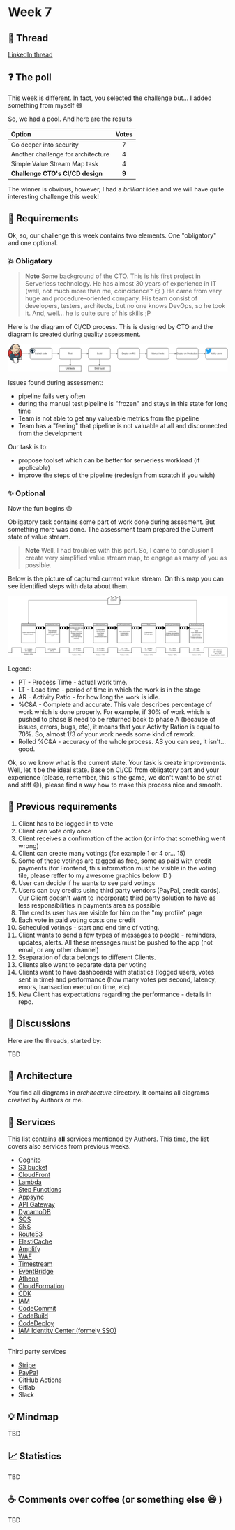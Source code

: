 # Week 7

## :link: Thread

[LinkedIn thread](TBD)

## :question: The poll

This week is different. In fact, you selected the challenge but... I added something from myself :smile:

So, we had a pool. And here are the results

| Option | Votes |
|:-------|:-----:|
| Go deeper into security | 7 |
| Another challenge for architecture | 4 |
| Simple Value Stream Map task | 4 |
| **Challenge CTO's CI/CD design** | **9** |

The winner is obvious, however, I had a *brilliant* idea and we will have quite interesting challenge this week!

## :page_with_curl: Requirements

Ok, so, our challenge this week contains two elements. One "obligatory" and one optional.

### :boom: Obligatory

> **Note**
> Some background of the CTO. This is his first project in Serverless technology. He has almost 30 years of experience in IT (well, not much more than me, coincidence? :smirk: ) He came from very huge and procedure-oriented company. His team consist of developers, testers, architects, but no one knows DevOps, so he took it. And, well... he is quite sure of his skills ;P

Here is the diagram of CI/CD process. This is designed by CTO and the diagram is created during quality assessment.

![CI/CD diagram](assets/pipeline.png)

Issues found during assessment:

* pipeline fails very often
* during the manual test pipeline is "frozen" and stays in this state for long time
* Team is not able to get any valueable metrics from the pipeline
* Team has a "feeling" that pipeline is not valuable at all and disconnected from the development

Our task is to:

* propose toolset which can be better for serverless workload (if applicable)
* improve the steps of the pipeline (redesign from scratch if you wish)

### :sparkles: Optional

Now the fun begins :smile:

Obligatory task contains some part of work done during assesment. But something more was done. The assessment team prepared the Current state of value stream.

> **Note**
> Well, I had troubles with this part. So, I came to conclusion I create very simplified value stream map, to engage as many of you as possible.

Below is the picture of captured current value stream. On this map you can see identified steps with data about them.

![Value stream map](assets/minivaluemap.png)

Legend:

* PT - Process Time - actual work time.
* LT - Lead time - period of time in which the work is in the stage
* AR - Activity Ratio - for how long the work is idle.
* %C&A - Complete and accurate. This vale describes percentage of work which is done properly. For example, if 30% of work which is pushed to phase B need to be returned back to phase A (because of issues, errors, bugs, etc), it means that your Activity Ration is equal to 70%. So, almost 1/3 of your work needs some kind of rework.
* Rolled %C&A - accuracy of the whole process. AS you can see, it isn't... good.

Ok, so we know what is the current state. Your task is create improvements. Well, let it be the ideal state. Base on CI/CD from obligatory part and your experience (please, remember, this is the game, we don't want to be strict and stiff :smile:), please find a way how to make this process nice and smooth.

## :bookmark_tabs: Previous requirements

1. Client has to be logged in to vote
2. Client can vote only once
3. Client receives a confirmation of the action (or info that something went wrong)
4. Client can create many votings (for example 1 or 4 or... 15)
5. Some of these votings are tagged as free, some as paid with credit payments (for Frontend, this information must be visible in the voting tile, please reffer to my awesome graphics below :D )
6. User can decide if he wants to see paid votings
7. Users can buy credits using third party vendors (PayPal, credit cards). Our Client doesn't want to incorporate third party solution to have as less responsibilities in payments area as possible
8. The credits user has are visible for him on the "my profile" page
9. Each vote in paid voting costs one credit
10. Scheduled votings - start and end time of voting.
11. Client wants to send a few types of messages to people - reminders, updates, alerts. All these messages must be pushed to the app (not email, or any other channel)
12. Sseparation of data belongs to different Clients.
13. Clients also want to separate data per voting
14. Clients want to have dashboards with statistics (logged users, votes sent in time) and performance (how many votes per second, latency, errors, transaction execution time, etc)
15. New Client has expectations regarding the performance - details in repo.

## :thought_balloon: Discussions

Here are the threads, started by:

TBD

## :triangular_ruler: Architecture

You find all diagrams in *architecture* directory. It contains all diagrams created by Authors or me.

## :hammer: Services

This list contains **all** services mentioned by Authors. This time, the list covers also services from previous weeks.

* [Cognito](https://aws.amazon.com/cognito/)
* [S3 bucket](https://aws.amazon.com/s3/)
* [CloudFront](https://aws.amazon.com/cloudfront/)
* [Lambda](https://aws.amazon.com/lambda/)
* [Step Functions](https://aws.amazon.com/step-functions/)
* [Appsync](https://aws.amazon.com/appsync/)
* [API Gateway](https://aws.amazon.com/api-gateway/)
* [DynamoDB](https://aws.amazon.com/dynamodb/)
* [SQS](https://aws.amazon.com/sqs/)
* [SNS](https://aws.amazon.com/sns/)
* [Route53](https://aws.amazon.com/route53/)
* [ElastiCache](https://aws.amazon.com/elasticache/)
* [Amplify](https://aws.amazon.com/amplify/)
* [WAF](https://aws.amazon.com/waf/)
* [Timestream](https://aws.amazon.com/timestream/)
* [EventBridge](https://aws.amazon.com/eventbridge/)
* [Athena](https://aws.amazon.com/athena/)
* [CloudFormation](https://aws.amazon.com/cloudformation/)
* [CDK](https://aws.amazon.com/cdk/)
* [IAM](https://aws.amazon.com/iam/)
* [CodeCommit](https://aws.amazon.com/codecommit/)
* [CodeBuild](https://aws.amazon.com/codebuild/)
* [CodeDeploy](https://aws.amazon.com/codedeploy/)
* [IAM Identity Center (formely SSO)](https://aws.amazon.com/iam/identity-center/)
* 

Third party services

* [Stripe](https://stripe.com/)
* [PayPal](https://www.paypal.com/)
* GitHub Actions
* Gitlab
* Slack

## :bulb: Mindmap

TBD

## :chart_with_upwards_trend: Statistics

TBD

## :coffee: Comments over coffee (or something else :smile: )

TBD
